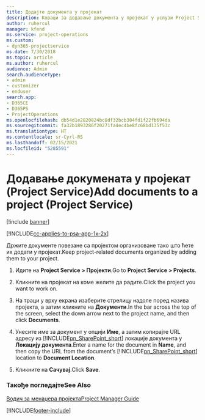 ```yaml
---
title: Додајте документа у пројекат
description: Кораци за додавање документа у пројекат у услузи Project Service
author: ruhercul
manager: kfend
ms.service: project-operations
ms.custom:
- dyn365-projectservice
ms.date: 7/30/2018
ms.topic: article
ms.author: ruhercul
audience: Admin
search.audienceType:
- admin
- customizer
- enduser
search.app:
- D365CE
- D365PS
- ProjectOperations
ms.openlocfilehash: db54d1e2820824bc8df32bcb304fd1f22fb694da
ms.sourcegitcommit: fa32b1893286f20271fa4ec4be8fc68bd135f53c
ms.translationtype: HT
ms.contentlocale: sr-Cyrl-RS
ms.lasthandoff: 02/15/2021
ms.locfileid: "5285591"
---
```

# <a name="add-documents-to-a-project-project-service"></a><span data-ttu-id="92807-103">Додавање докумената у пројекат (Project Service)</span><span class="sxs-lookup"><span data-stu-id="92807-103">Add documents to a project (Project Service)</span></span>

[!include [banner](../includes/psa-now-project-operations.md)]

[!INCLUDE[cc-applies-to-psa-app-1x-2x](../includes/cc-applies-to-psa-app-1x-2x.md)]

<span data-ttu-id="92807-104">Држите документе повезане са пројектом организоване тако што ћете их додати у пројекат.</span><span class="sxs-lookup"><span data-stu-id="92807-104">Keep project-related documents organized by adding them to your project.</span></span>  
  
1. <span data-ttu-id="92807-105">Идите на **Project Service > Пројекти**.</span><span class="sxs-lookup"><span data-stu-id="92807-105">Go to **Project Service > Projects**.</span></span>  
  
2. <span data-ttu-id="92807-106">Кликните на пројекат на коме желите да радите.</span><span class="sxs-lookup"><span data-stu-id="92807-106">Click the project you want to work on.</span></span>  
  
3. <span data-ttu-id="92807-107">На траци у врху екрана изаберите стрелицу надоле поред назива пројекта, а затим кликните на **Документи**.</span><span class="sxs-lookup"><span data-stu-id="92807-107">In the bar across the top of the screen, select the down arrow next to the project name, and then click **Documents**.</span></span>  
  
4. <span data-ttu-id="92807-108">Унесите име за документ у опцији **Име**, а затим копирајте URL адресу из [!INCLUDE[pn_SharePoint_short](../includes/pn-sharepoint-short.md)] локације документа у **Локацију документа**.</span><span class="sxs-lookup"><span data-stu-id="92807-108">Enter a name for the document in **Name**,  and then copy the URL from the document’s [!INCLUDE[pn_SharePoint_short](../includes/pn-sharepoint-short.md)] location to **Document Location**.</span></span>  
  
5. <span data-ttu-id="92807-109">Кликните на **Сачувај**.</span><span class="sxs-lookup"><span data-stu-id="92807-109">Click **Save**.</span></span>  
  
### <a name="see-also"></a><span data-ttu-id="92807-110">Такође погледајте</span><span class="sxs-lookup"><span data-stu-id="92807-110">See Also</span></span>  
 [<span data-ttu-id="92807-111">Водич за менаџера пројекта</span><span class="sxs-lookup"><span data-stu-id="92807-111">Project Manager Guide</span></span>](../psa/project-manager-guide.md)


[!INCLUDE[footer-include](../includes/footer-banner.md)]